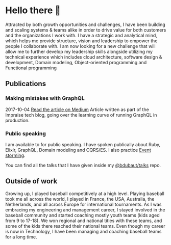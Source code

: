 # Hello there 👋

Attracted by both growth opportunities and challenges, I have been building and scaling systems & teams alike in order to drive value for both customers and the organizations I work with. I have a strategic and analytical mind, which helps me provide structure, vision and leadership to empower the people I collaborate with. I am now looking for a new challenge that will allow me to further develop my leadership skills alongside utilizing my technical experience which includes cloud architecture, software design & development, Domain modeling, Object-oriented programming and Functional programming

## Publications
### Making mistakes with GraphQL
2017-10-04
[Read the article on Medium](https://medium.com/impraise-design-engineering/making-mistakes-with-graphql-874b8ca62b9d)
Article written as part of the Impraise tech blog, going over the learning curve of running GraphQL in production.

### Public speaking
I am available to for public speaking. I have spoken publically about Ruby, Elixir, GraphQL, Domain modeling and CQRS/ES. I also practice [Event storming](https://eventstorming.com).

You can find all the talks that I have given inside my [@bdubaut/talks](https://github.com/bdubaut/talks) repo.

## Outside of work
Growing up, I played baseball competitively at a high level. Playing baseball took me all across the world, I played in France, the USA, Australia, the Netherlands, and all across Europe for international tournaments. As I was embracing my engineering and management career, I stayed involved in the baseball community and started coaching mostly youth teams (kids aged from 9 to 17-18). We won regional and national titles with these teams, and some of the kids there reached their national teams. Even though my career is now in Technology, I have been managing and coaching baseball teams for a long time. 
